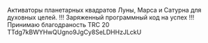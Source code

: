 Активаторы планетарных квадратов Луны, Марса и Сатурна для духовных целей.
!!! Заряженный программный код на успех !!!
Принимаю благодраность TRC 20 TTdg7kBWYHwQUgno9JgCy8SeLDHHzJLckU

